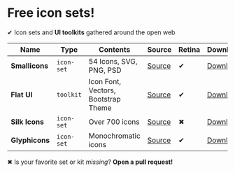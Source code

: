 # Free icon sets!

✔ Icon sets and **UI toolkits** gathered around the open web

Name|Type|Contents|Source|Retina|Download
---|---|---|---|---|---
**Smallicons**|`icon-set`|54 Icons, SVG, PNG, PSD|[Source](http://www.smashingmagazine.com/2013/11/29/freebie-smallicons-icon-set/)|✔|[Download](https://github.com/bevacqua/icon-sets/raw/master/sets/smashing-freebie-smallicons-icon-set.zip)
**Flat UI**|`toolkit`|Icon Font, Vectors, Bootstrap Theme|[Source](http://designmodo.github.io/Flat-UI/)|✔|[Download](https://github.com/designmodo/Flat-UI/archive/master.zip)
**Silk Icons**|`icon-set`|Over 700 icons|[Source](http://www.famfamfam.com/lab/icons/silk/)|✖|[Download](http://www.famfamfam.com/lab/icons/silk/famfamfam_silk_icons_v013.zip)
**Glyphicons**|`icon-set`|Monochromatic  icons|[Source](http://glyphicons.com/)|✔|[Download](http://glyphicons.com/files/glyphicons_free.zip)

✖ Is your favorite set or kit _missing_? **Open a pull request!**
